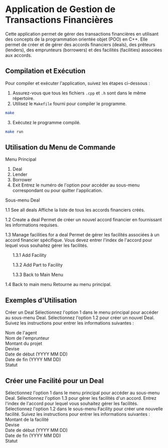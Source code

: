 # Application de Gestion de Transactions Financières

Cette application permet de gérer des transactions financières en utilisant des concepts de la programmation orientée objet (POO) en C++. Elle permet de créer et de gérer des accords financiers (deals), des prêteurs (lenders), des emprunteurs (borrowers) et des facilités (facilities) associées aux accords.

## Compilation et Exécution

Pour compiler et exécuter l'application, suivez les étapes ci-dessous :

1. Assurez-vous que tous les fichiers `.cpp` et `.h` sont dans le même répertoire.
2. Utilisez le `Makefile` fourni pour compiler le programme.

```sh
make
```
3. Exécutez le programme compilé.
```sh
make run
```
## Utilisation du Menu de Commande

Menu Principal
1. Deal
2. Lender
3. Borrower
4. Exit
Entrez le numéro de l'option pour accéder au sous-menu correspondant ou pour quitter l'application.

Sous-menu Deal

1.1 See all deals
Affiche la liste de tous les accords financiers créés.

1.2 Create a deal
Permet de créer un nouvel accord financier en fournissant les informations requises.

1.3 Manage facilities for a deal
Permet de gérer les facilités associées à un accord financier spécifique. Vous devez entrer l'index de l'accord pour lequel vous souhaitez gérer les facilités.

&nbsp;&nbsp;&nbsp;&nbsp;&nbsp;&nbsp;1.3.1 Add Facility

&nbsp;&nbsp;&nbsp;&nbsp;&nbsp;&nbsp;1.3.2 Add Part to Facility
  
&nbsp;&nbsp;&nbsp;&nbsp;&nbsp;&nbsp;1.3.3 Back to Main Menu

1.4 Back to main menu
Retourne au menu principal.

## Exemples d'Utilisation
Créer un Deal
Sélectionnez l'option 1 dans le menu principal pour accéder au sous-menu Deal.
Sélectionnez l'option 1.2 pour créer un nouvel Deal.
Suivez les instructions pour entrer les informations suivantes :

Nom de l'agent<br>
Nom de l'emprunteur<br>
Montant du projet<br>
Devise<br>
Date de début (YYYY MM DD)<br>
Date de fin (YYYY MM DD)<br>
Statut<br>

## Créer une Facilité pour un Deal
Sélectionnez l'option 1 dans le menu principal pour accéder au sous-menu Deal.
Sélectionnez l'option 1.3 pour gérer les facilités d'un accord.
Entrez l'index de l'accord pour lequel vous souhaitez gérer les facilités.
Sélectionnez l'option 1.2 dans le sous-menu Facility pour créer une nouvelle facilité.
Suivez les instructions pour entrer les informations suivantes :
Montant de la facilité<br>
Devise<br>
Date de début (YYYY MM DD)<br>
Date de fin (YYYY MM DD)<br>
Statut <br>


